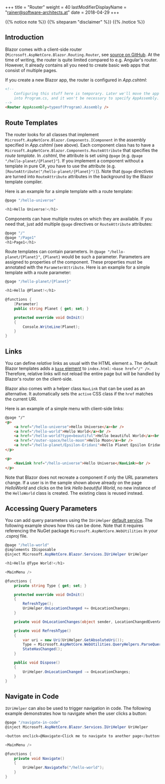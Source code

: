+++
title = "Router"
weight = 40
lastModifierDisplayName = "rainer@software-architects.at"
date = 2018-04-29
+++

{{% notice note %}}
{{% siteparam "disclaimer" %}}
{{% /notice %}}

## Introduction

Blazor comes with a client-side router (`Microsoft.AspNetCore.Blazor.Routing.Router`, see [source on GitHub](https://github.com/aspnet/Blazor/blob/release/0.1.0/src/Microsoft.AspNetCore.Blazor/Routing/Router.cs). At the time of writing, the router is quite limited compared to e.g. Angular's router. However, it already contains all you need to create basic web apps that consist of multiple pages.

If you create a new Blazor app, the router is configured in *App.cshtml*:

```html
<!--
    Configuring this stuff here is temporary. Later we'll move the app config
    into Program.cs, and it won't be necessary to specify AppAssembly.
-->
<Router AppAssembly=typeof(Program).Assembly />
```

## Route Templates

The router looks for all classes that implement `Microsoft.AspNetCore.Blazor.Components.IComponent` in the assembly specified in *App.cshtml* (see above). Each component class has to have a `Microsoft.AspNetCore.Blazor.Components.RouteAttribute` that specifies the *route template*. In *.cshtml*, the attribute is set using `@page` (e.g. `@page "/hello-planet/{Planet}"`). If you implement a component without a template in pure C#, you have to use the attribute (e.g. `[RouteAttribute("/hello-planet/{Planet}")]`). Note that `@page` directives are turned into `RouteAttribute` attributes in the background by the Blazor template compiler.

Here is an example for a simple template with a route template:

```cs
@page "/hello-universe"

<h1>Hello Universe!</h1>
```

Components can have multiple routes on which they are available. If you need that, just add multiple `@page` directives or `RouteAttribute` attributes:

```cs
@page "/"
@page "/Page1"
<h1>Page1</h1>
```

Route templates can contain parameters. In `@page "/hello-planet/{Planet}"`, `{Planet}` would be such a parameter. Parameters are assigned to properties of the component. These properties must be annotated with the `ParameterAttribute`. Here is an example for a simple template with a route parameter:

```cs
@page "/hello-planet/{Planet}"

<h1>Hello @Planet!</h1>

@functions {
    [Parameter]
    public string Planet { get; set; }

    protected override void OnInit()
    {
        Console.WriteLine(Planet);
    }
}
```

## Links

You can define *relative* links as usual with the HTML element `a`. The default Blazor templates adds a [`base` element](https://developer.mozilla.org/en-US/docs/Web/HTML/Element/base) to `index.html`: `<base href="/" />`. Therefore, relative links will not reload the entire page but will be handled by Blazor's router on the client-side.

Blazor also comes with a helper class `NavLink` that can be used as an alternative. It automatically sets the `active` CSS class if the `href` matches the current URI.

Here is an example of a simple menu with client-side links:

```html
@page "/"
<p>
    <a href="/hello-universe">Hello Universe</a><br />
    <a href="/hello-world">Hello World</a><br />
    <a href="/hello-world?type=beautiful">Hello beautiful World</a><br />
    <a href="/outer-space/hello-moon">Hello Moon</a><br />
    <a href="/hello-planet/Epsilon-Eridani">Hello Planet Epsilon Eridani</a>
</p>

<p>
    <NavLink href="/hello-universe">Hello Universe</NavLink><br />
</p>
```

Note that Blazor does not recreate a component if only the URL parameters change. If a user is in the sample shown above already on the page *HelloWorld* and clicks on the link *Hello beautiful World*, no new instance of the `HelloWorld` class is created. The existing class is reused instead.

## Accessing Query Parameters

You can add query parameters using the `IUriHelper` [default service](https://learn-blazor.com/architecture/dependency-injection/#default-services). The following example shows how this can be done. Note that it requires referencing the NuGet package `Microsoft.AspNetCore.WebUtilities` in your *.csproj* file.

```cs
@page "/hello-world"
@implements IDisposable
@inject Microsoft.AspNetCore.Blazor.Services.IUriHelper UriHelper

<h1>Hello @Type World!</h1>

<MainMenu />

@functions {
    private string Type { get; set; }

    protected override void OnInit()
    {
        RefreshType();
        UriHelper.OnLocationChanged += OnLocationChanges;
    }

    private void OnLocationChanges(object sender, LocationChangedEventArgs e) => RefreshType();

    private void RefreshType()
    {
        var uri = new Uri(UriHelper.GetAbsoluteUri());
        Type = Microsoft.AspNetCore.WebUtilities.QueryHelpers.ParseQuery(uri.Query).TryGetValue("type", out var type) ? type.First() : "";
        StateHasChanged();
    }

    public void Dispose()
    {
        UriHelper.OnLocationChanged -= OnLocationChanges;
    }
}
```

## Navigate in Code

`IUriHelper` can also be used to trigger navigation in code. The following example demonstrates how to navigate when the user clicks a button:

```cs
@page "/navigate-in-code"
@inject Microsoft.AspNetCore.Blazor.Services.IUriHelper UriHelper

<button onclick=@Navigate>Click me to navigate to another page</button>

<MainMenu />

@functions {
    private void Navigate()
    {
        UriHelper.NavigateTo("/hello-world");
    }
}
```
